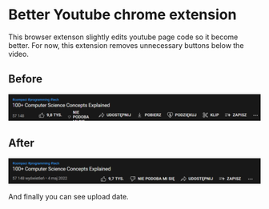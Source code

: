 # Better Youtube chrome extension
This browser extenson slightly edits youtube page code so it become better. For now, this extension removes unnecessary buttons below the video.

## Before
![Before](img/before.png)
## After
![after](img/after.png)

And finally you can see upload date.